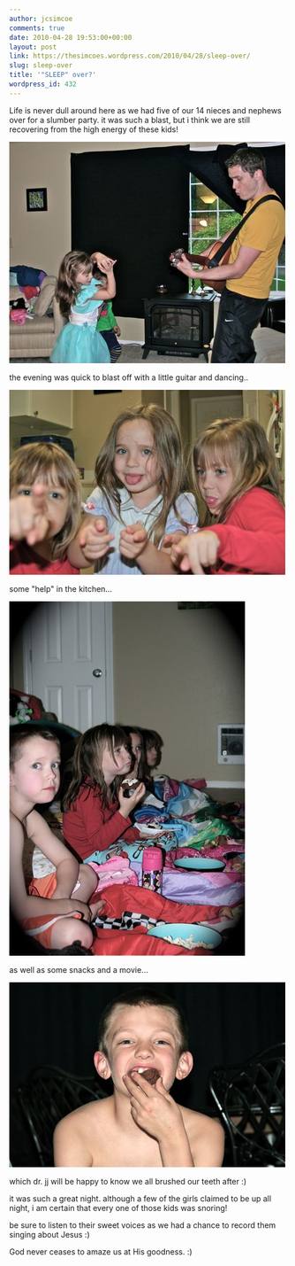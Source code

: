 ```yaml
---
author: jcsimcoe
comments: true
date: 2010-04-28 19:53:00+00:00
layout: post
link: https://thesimcoes.wordpress.com/2010/04/28/sleep-over/
slug: sleep-over
title: '"SLEEP" over?'
wordpress_id: 432
---
```


Life is never dull around here as we had five of our 14 nieces and nephews over for a slumber party. it was such a blast, but i think we are still recovering from the high energy of these kids!




![](/public/assets/tumblr_l1lqzbvMMf1qb8l8q.jpg)




the evening was quick to blast off with a little guitar and dancing..




![](/public/assets/tumblr_l1lrehHeRN1qb8l8q.jpg)




some "help" in the kitchen…




![](/public/assets/tumblr_l1lr1zlUWe1qb8l8q.jpg)




as well as some snacks and a movie…




![](/public/assets/tumblr_l1lrcrwrZ71qb8l8q.jpg)




which dr. jj will be happy to know we all brushed our teeth after :)




it was such a great night. although a few of the girls claimed to be up all night, i am certain that every one of those kids was snoring!




be sure to listen to their sweet voices as we had a chance to record them singing about Jesus :)




God never ceases to amaze us at His goodness. :)
